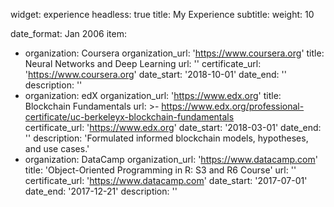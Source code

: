 widget: experience
headless: true
title: My Experience
subtitle:
weight: 10

date_format: Jan 2006
item:
  - organization: Coursera
    organization_url: 'https://www.coursera.org'
    title: Neural Networks and Deep Learning
    url: ''
    certificate_url: 'https://www.coursera.org'
    date_start: '2018-10-01'
    date_end: ''
    description: ''
  - organization: edX
    organization_url: 'https://www.edx.org'
    title: Blockchain Fundamentals
    url: >-
      https://www.edx.org/professional-certificate/uc-berkeleyx-blockchain-fundamentals      
    certificate_url: 'https://www.edx.org'
    date_start: '2018-03-01'
    date_end: ''
    description: 'Formulated informed blockchain models, hypotheses, and use cases.'
  - organization: DataCamp
    organization_url: 'https://www.datacamp.com'
    title: 'Object-Oriented Programming in R: S3 and R6 Course'
    url: ''
    certificate_url: 'https://www.datacamp.com'
    date_start: '2017-07-01'
    date_end: '2017-12-21'
    description: ''